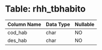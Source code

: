 # Table: rhh_tbhabito

| Column Name | Data Type | Nullable |
|-------------|-----------|----------|
| cod_hab | char | NO |
| des_hab | char | NO |
